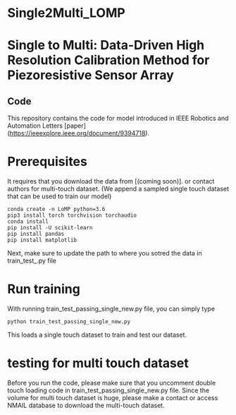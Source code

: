 # Single2Multi_LOMP
# Single to Multi: Data-Driven High Resolution Calibration Method for Piezoresistive Sensor Array

## Code
This repository contains the code for model introduced in  IEEE Robotics and Automation Letters [paper] (https://ieeexplore.ieee.org/document/9394718). 

# Prerequisites
It requires that you download the data from [(coming soon)]. 
or contact authors for multi-touch dataset. 
(We append a sampled single touch dataset that can be used to train our model)

```commandline
conda create -n LoMP python=3.6
pip3 install torch torchvision torchaudio
conda install 
pip install -U scikit-learn
pip install pandas
pip install matplotlib
```


Next, make sure to update the path to where you sotred the data in train_test_.py file

# Run training
With running train_test_passing_single_new.py file, you can simply type

```commandline
python train_test_passing_single_new.py
```

This loads a single touch dataset to train and test our dataset. 

# testing for multi touch dataset
Before you run the code, please make sure that you uncomment double touch loading code in train_test_passing_single_new.py file. 
Since the volume for multi touch dataset is huge, please make a contact or access NMAIL database to download the multi-touch dataset. 
